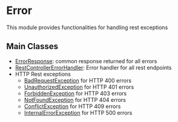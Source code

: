 # Error
This module provides functionalities for handling rest exceptions

## Main Classes
- [ErrorResponse](https://github.com/wutsi/wutsi-core/blob/master/src/main/kotlin/com/wutsi/core/error/BadRequestException.kt): common response returned for all errors
- [RestControllerErrorHandler](https://github.com/wutsi/wutsi-core/blob/master/src/main/kotlin/com/wutsi/core/spring/RestControllerErrorHandler.kt): Error handler for all rest endpoints
- HTTP Rest exceptions
  - [BadRequestException](https://github.com/wutsi/wutsi-core/blob/master/src/main/kotlin/com/wutsi/core/error/exception/BadRequestException.kt) for HTTP 400 errors
  - [UnauthorizedException](https://github.com/wutsi/wutsi-core/blob/master/src/main/kotlin/com/wutsi/core/error/exception/UnauthorizedException.kt) for HTTP 401 errors
  - [ForbiddenException](https://github.com/wutsi/wutsi-core/blob/master/src/main/kotlin/com/wutsi/core/error/exception/ForbiddenException.kt) for HTTP 403 errors
  - [NotFoundException](https://github.com/wutsi/wutsi-core/blob/master/src/main/kotlin/com/wutsi/core/error/exception/NotFoundException.kt) for HTTP 404 errors
  - [ConflictException](https://github.com/wutsi/wutsi-core/blob/master/src/main/kotlin/com/wutsi/core/error/exception/ConflictException.kt) for HTTP 409 errors
  - [InternalErrorException](https://github.com/wutsi/wutsi-core/blob/master/src/main/kotlin/com/wutsi/core/error/exception/InternalErrorException.kt) for HTTP 500 errors
